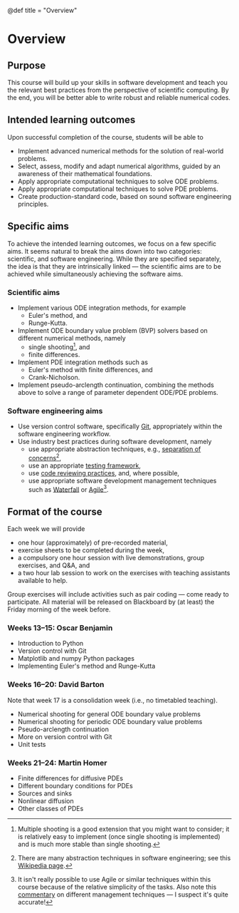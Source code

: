@def title = "Overview"

# Overview

## Purpose

This course will build up your skills in software development and teach you
the relevant best practices from the perspective of scientific computing. By
the end, you will be better able to write robust and reliable numerical codes.

## Intended learning outcomes

Upon successful completion of the course, students will be able to

* Implement advanced numerical methods for the solution of real-world
  problems.
* Select, assess, modify and adapt numerical algorithms, guided by an
  awareness of their mathematical foundations.
* Apply appropriate computational techniques to solve ODE problems.
* Apply appropriate computational techniques to solve PDE problems.
* Create production-standard code, based on sound software engineering
  principles.

## Specific aims

To achieve the intended learning outcomes, we focus on a few specific aims. It
seems natural to break the aims down into two categories: scientific, and
software engineering. While they are specified separately, the idea is that they
are intrinsically linked &mdash; the scientific aims are to be achieved while
simultaneously achieving the software aims.

### Scientific aims

* Implement various ODE integration methods, for example
  * Euler's method, and
  * Runge-Kutta.
* Implement ODE boundary value problem (BVP) solvers based on different
  numerical methods, namely
  * single shooting[^1], and
  * finite differences.
* Implement PDE integration methods such as
  * Euler's method with finite differences, and
  * Crank-Nicholson.
* Implement pseudo-arclength continuation, combining the methods above to solve a range of parameter dependent ODE/PDE problems.

[^1]: Multiple shooting is a good extension that you might want to consider; it is relatively easy to implement (once single shooting is implemented) and is much more stable than single shooting.

### Software engineering aims

* Use version control software, specifically
    [Git](https://en.wikipedia.org/wiki/Git), appropriately within the software
    engineering workflow.
* Use industry best practices during software development, namely
  * use appropriate abstraction techniques, e.g., [separation of
      concerns](https://en.wikipedia.org/wiki/Separation_of_concerns)[^2],
  * use an appropriate [testing framework](https://en.wikipedia.org/wiki/Software_testing),
  * use [code reviewing practices](https://en.wikipedia.org/wiki/Code_review),
      and, where possible,
  * use appropriate software development management techniques such as
      [Waterfall](https://en.wikipedia.org/wiki/Waterfall_model) or
      [Agile](https://en.wikipedia.org/wiki/Agile_software_development)[^3].

[^2]: There are many abstraction techniques in software engineering; see this [Wikipedia page](https://en.wikipedia.org/wiki/Abstraction_(computer_science)).
[^3]: It isn't really possible to use Agile or similar techniques within this course because of the relative simplicity of the tasks. Also note this [commentary](https://zwischenzugs.wordpress.com/2017/10/15/my-20-year-experience-of-software-development-methodologies/) on different management techniques &mdash; I suspect it's quite accurate!

## Format of the course

Each week we will provide

* one hour (approximately) of pre-recorded material,
* exercise sheets to be completed during the week,
* a compulsory one hour session with live demonstrations, group exercises, and Q&amp;A, and
* a two hour lab session to work on the exercises with teaching assistants available to help.

Group exercises will include activities such as pair coding &mdash; come ready
to participate. All material will be released on Blackboard by (at least) the
Friday morning of the week before.

### Weeks 13&ndash;15: Oscar Benjamin

* Introduction to Python
* Version control with Git
* Matplotlib and numpy Python packages
* Implementing Euler's method and Runge-Kutta

### Weeks 16&ndash;20: David Barton

Note that week 17 is a consolidation week (i.e., no timetabled teaching).

* Numerical shooting for general ODE boundary value problems
* Numerical shooting for periodic ODE boundary value problems
* Pseudo-arclength continuation
* More on version control with Git
* Unit tests

### Weeks 21&ndash;24: Martin Homer

* Finite differences for diffusive PDEs
* Different boundary conditions for PDEs
* Sources and sinks
* Nonlinear diffusion
* Other classes of PDEs
